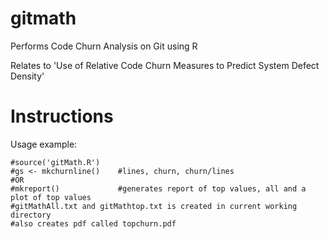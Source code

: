 gitmath
=======

Performs Code Churn Analysis on Git using R

Relates to 'Use of Relative Code Churn Measures to Predict System Defect Density'

Instructions
===================

Usage example:

```{r }
#source('gitMath.R')
#gs <- mkchurnline()    #lines, churn, churn/lines
#OR
#mkreport()             #generates report of top values, all and a plot of top values
#gitMathAll.txt and gitMathtop.txt is created in current working directory
#also creates pdf called topchurn.pdf
```
